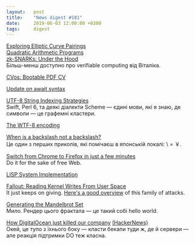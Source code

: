 ```yaml
---
layout:   post
title:    "News digest #181"
date:     2019-06-03 12:00:00 +0300
tags:     digest
---
```


[Exploring Elliptic Curve Pairings](https://medium.com/@VitalikButerin/exploring-elliptic-curve-pairings-c73c1864e627)<br/>
[Quadratic Arithmetic Programs](https://medium.com/@VitalikButerin/quadratic-arithmetic-programs-from-zero-to-hero-f6d558cea649)<br/>
[zk-SNARKs: Under the Hood](https://medium.com/@VitalikButerin/zk-snarks-under-the-hood-b33151a013f6)<br/>
Більш-менш доступно про verifiable computing від Віталіка.

[CVos: Bootable PDF CV](https://github.com/devplayer0/cvos)

[Update on await syntax](https://boats.gitlab.io/blog/post/await-decision-ii/)

[UTF-8 String Indexing Strategies](https://nullprogram.com/blog/2019/05/29/)<br/>
Swift, Perl 6, та деякі діалекти Scheme — єдині мови, які я знаю, де символи — це графемні кластери.

[The WTF-8 encoding](https://simonsapin.github.io/wtf-8/)

[When is a backslash not a backslash?](http://archives.miloush.net/michkap/archive/2005/09/17/469941.html)<br/>
Це один з перших приколів, які помічаєш в японській локалі: \ = ￥.

[Switch from Chrome to Firefox in just a few minutes](https://www.mozilla.org/en-US/firefox/switch/)<br/>
Do it for the sake of free Web.

[LISP System Implementation](https://www.t3x.org/lsi/index.html)

[Fallout: Reading Kernel Writes From User Space](https://arxiv.org/abs/1905.12701)<br/>
It just keeps on giving. [Here's a good overview](https://arxiv.org/abs/1811.05441) of this family of attacks.

[Generating the Mandelbrot Set](https://scionofbytes.me/misc/generating-mandelbrot-fractals/)<br/>
Мило. Рендер цього фрактала — це такий собі hello world.

[How DigitalOcean just killed our company](https://twitter.com/w3Nicolas/status/1134529316904153089) [(HackerNews)](https://news.ycombinator.com/item?id=20064169)<br/>
Окей, це тупо з їхнього боку — класти бекапи туди ж, де й сервери — але реакція підтримки DO теж класна.
